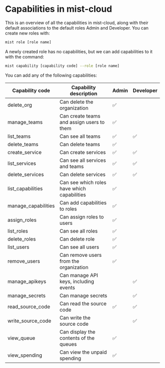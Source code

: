 # Capabilities in mist-cloud

This is an overview of all the capabilities in mist-cloud, along with their default associations to the default roles Admin and Developer. You can create new roles with:

```bash
mist role [role name]
```

A newly created role has no capabilities, but we can add capabilities to it with the command:

```bash
mist capability [capability code] --role [role name]
```

You can add any of the following capabilities:

| Capability code     | Capability description                      | Admin | Developer |
| ------------------- | ------------------------------------------- | ----- | --------- |
| delete_org          | Can delete the organization                 | ✅     |           |
| manage_teams        | Can create teams and assign users to them   | ✅     |           |
| list_teams          | Can see all teams                           | ✅     | ✅         |
| delete_teams        | Can delete teams                            | ✅     |           |
| create_service      | Can create services                         | ✅     | ✅         |
| list_services       | Can see all services and teams              | ✅     | ✅         |
| delete_services     | Can delete services                         | ✅     | ✅         |
| list_capabilities   | Can see which roles have which capabilities | ✅     |           |
| manage_capabilities | Can add capabilities to roles               | ✅     |           |
| assign_roles        | Can assign roles to users                   | ✅     |           |
| list_roles          | Can see all roles                           | ✅     |           |
| delete_roles        | Can delete role                             | ✅     |           |
| list_users          | Can see all users                           | ✅     |           |
| remove_users        | Can remove users from the organization      | ✅     |           |
| manage_apikeys      | Can manage API keys, including events       |       | ✅         |
| manage_secrets      | Can manage secrets                          |       | ✅         |
| read_source_code    | Can read the source code                    | ✅     | ✅         |
| write_source_code   | Can write the source code                   |       | ✅         |
| view_queue          | Can display the contents of the queues      | ✅     |           |
| view_spending       | Can view the unpaid spending                | ✅     |           |